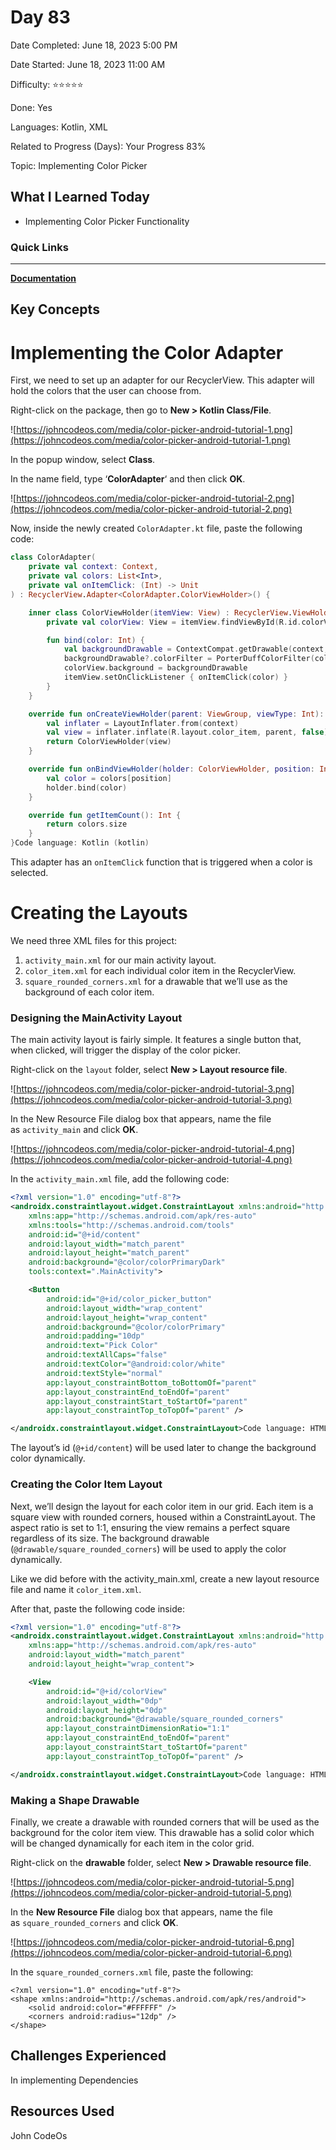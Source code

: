 # Day 83

Date Completed: June 18, 2023 5:00 PM

Date Started: June 18, 2023 11:00 AM

Difficulty: ⭐⭐⭐⭐⭐

Done: Yes

Languages: Kotlin, XML

Related to Progress (Days): Your Progress 83%

Topic: Implementing Color Picker

## What I Learned Today

- Implementing Color Picker Functionality

### Quick Links

---

[**Documentation**](https://johncodeos.com/how-to-create-a-color-picker-in-android-using-kotlin/)

## Key Concepts

# **Implementing the Color Adapter**

First, we need to set up an adapter for our RecyclerView. This adapter will hold the colors that the user can choose from.

Right-click on the package, then go to **New > Kotlin Class/File**.

![https://johncodeos.com/media/color-picker-android-tutorial-1.png](https://johncodeos.com/media/color-picker-android-tutorial-1.png)

In the popup window, select **Class**.

In the name field, type ‘**ColorAdapter**‘ and then click **OK**.

![https://johncodeos.com/media/color-picker-android-tutorial-2.png](https://johncodeos.com/media/color-picker-android-tutorial-2.png)

Now, inside the newly created `ColorAdapter.kt` file, paste the following code:

```kotlin
class ColorAdapter(
    private val context: Context,
    private val colors: List<Int>,
    private val onItemClick: (Int) -> Unit
) : RecyclerView.Adapter<ColorAdapter.ColorViewHolder>() {

    inner class ColorViewHolder(itemView: View) : RecyclerView.ViewHolder(itemView) {
        private val colorView: View = itemView.findViewById(R.id.colorView)

        fun bind(color: Int) {
            val backgroundDrawable = ContextCompat.getDrawable(context, R.drawable.square_rounded_corners)?.mutate()
            backgroundDrawable?.colorFilter = PorterDuffColorFilter(color, PorterDuff.Mode.SRC_IN)
            colorView.background = backgroundDrawable
            itemView.setOnClickListener { onItemClick(color) }
        }
    }

    override fun onCreateViewHolder(parent: ViewGroup, viewType: Int): ColorViewHolder {
        val inflater = LayoutInflater.from(context)
        val view = inflater.inflate(R.layout.color_item, parent, false)
        return ColorViewHolder(view)
    }

    override fun onBindViewHolder(holder: ColorViewHolder, position: Int) {
        val color = colors[position]
        holder.bind(color)
    }

    override fun getItemCount(): Int {
        return colors.size
    }
}Code language: Kotlin (kotlin)
```

This adapter has an `onItemClick` function that is triggered when a color is selected.

# **Creating the Layouts**

We need three XML files for this project:

1. `activity_main.xml` for our main activity layout.
2. `color_item.xml` for each individual color item in the RecyclerView.
3. `square_rounded_corners.xml` for a drawable that we’ll use as the background of each color item.

### **Designing the MainActivity Layout**

The main activity layout is fairly simple. It features a single button that, when clicked, will trigger the display of the color picker.

Right-click on the `layout` folder, select **New > Layout resource file**.

![https://johncodeos.com/media/color-picker-android-tutorial-3.png](https://johncodeos.com/media/color-picker-android-tutorial-3.png)

In the New Resource File dialog box that appears, name the file as `activity_main` and click **OK**.

![https://johncodeos.com/media/color-picker-android-tutorial-4.png](https://johncodeos.com/media/color-picker-android-tutorial-4.png)

In the `activity_main.xml` file, add the following code:

```xml
<?xml version="1.0" encoding="utf-8"?>
<androidx.constraintlayout.widget.ConstraintLayout xmlns:android="http://schemas.android.com/apk/res/android"
    xmlns:app="http://schemas.android.com/apk/res-auto"
    xmlns:tools="http://schemas.android.com/tools"
    android:id="@+id/content"
    android:layout_width="match_parent"
    android:layout_height="match_parent"
    android:background="@color/colorPrimaryDark"
    tools:context=".MainActivity">

    <Button
        android:id="@+id/color_picker_button"
        android:layout_width="wrap_content"
        android:layout_height="wrap_content"
        android:background="@color/colorPrimary"
        android:padding="10dp"
        android:text="Pick Color"
        android:textAllCaps="false"
        android:textColor="@android:color/white"
        android:textStyle="normal"
        app:layout_constraintBottom_toBottomOf="parent"
        app:layout_constraintEnd_toEndOf="parent"
        app:layout_constraintStart_toStartOf="parent"
        app:layout_constraintTop_toTopOf="parent" />

</androidx.constraintlayout.widget.ConstraintLayout>Code language: HTML, XML (xml)
```

The layout’s id (`@+id/content`) will be used later to change the background color dynamically.

### **Creating the Color Item Layout**

Next, we’ll design the layout for each color item in our grid. Each item is a square view with rounded corners, housed within a ConstraintLayout. The aspect ratio is set to 1:1, ensuring the view remains a perfect square regardless of its size. The background drawable (`@drawable/square_rounded_corners`) will be used to apply the color dynamically.

Like we did before with the activity_main.xml, create a new layout resource file and name it `color_item.xml`.

After that, paste the following code inside:

```xml
<?xml version="1.0" encoding="utf-8"?>
<androidx.constraintlayout.widget.ConstraintLayout xmlns:android="http://schemas.android.com/apk/res/android"
    xmlns:app="http://schemas.android.com/apk/res-auto"
    android:layout_width="match_parent"
    android:layout_height="wrap_content">

    <View
        android:id="@+id/colorView"
        android:layout_width="0dp"
        android:layout_height="0dp"
        android:background="@drawable/square_rounded_corners"
        app:layout_constraintDimensionRatio="1:1"
        app:layout_constraintEnd_toEndOf="parent"
        app:layout_constraintStart_toStartOf="parent"
        app:layout_constraintTop_toTopOf="parent" />

</androidx.constraintlayout.widget.ConstraintLayout>Code language: HTML, XML (xml)
```

### **Making a Shape Drawable**

Finally, we create a drawable with rounded corners that will be used as the background for the color item view. This drawable has a solid color which will be changed dynamically for each item in the color grid.

Right-click on the **drawable** folder, select **New > Drawable resource file**.

![https://johncodeos.com/media/color-picker-android-tutorial-5.png](https://johncodeos.com/media/color-picker-android-tutorial-5.png)

In the **New Resource File** dialog box that appears, name the file as `square_rounded_corners` and click **OK**.

![https://johncodeos.com/media/color-picker-android-tutorial-6.png](https://johncodeos.com/media/color-picker-android-tutorial-6.png)

In the `square_rounded_corners.xml` file, paste the following:

```
<?xml version="1.0" encoding="utf-8"?>
<shape xmlns:android="http://schemas.android.com/apk/res/android">
    <solid android:color="#FFFFFF" />
    <corners android:radius="12dp" />
</shape>
```

## Challenges Experienced

In implementing Dependencies

## Resources Used

John CodeOs
